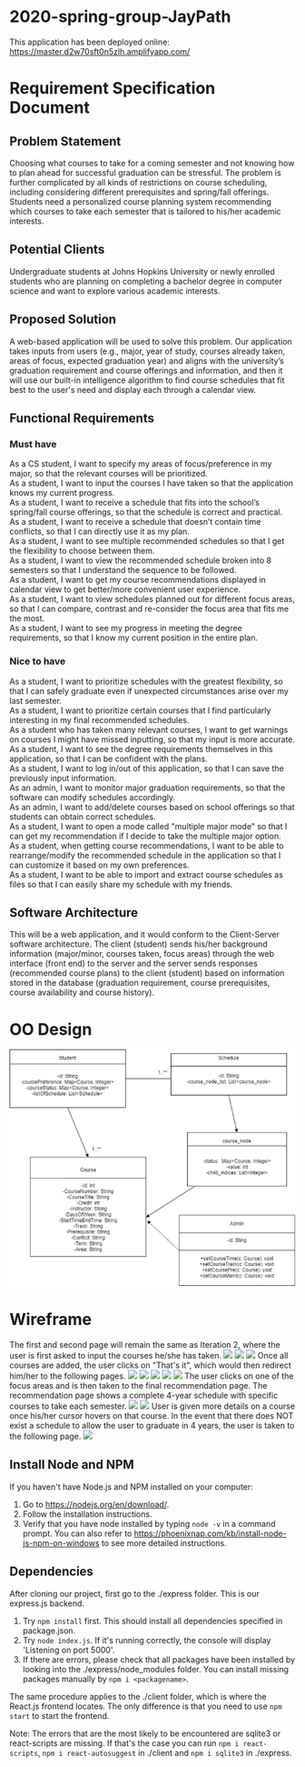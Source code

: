 # 2020-spring-group-JayPath

This application has been deployed online: https://master.d2w70sft0n5zlh.amplifyapp.com/

# Requirement Specification Document

## Problem Statement

Choosing what courses to take for a coming semester and not knowing how to plan ahead for successful graduation can be stressful. The problem is further complicated by all kinds of restrictions on course scheduling, including considering different prerequisites and spring/fall offerings. Students need a personalized course planning system recommending which courses to take each semester that is tailored to his/her academic interests.


## Potential Clients

Undergraduate students at Johns Hopkins University or newly enrolled students who are planning on completing a bachelor degree in computer science and want to explore various academic interests.

## Proposed Solution

A web-based application will be used to solve this problem. Our application takes inputs from users (e.g., major, year of study, courses already taken, areas of focus, expected graduation year) and aligns with the university’s graduation requirement and course offerings and information, and then it will use our built-in intelligence algorithm to find course schedules that fit best to the user's need and display each through a calendar view.

## Functional Requirements

### Must have
As a CS student, I want to specify my areas of focus/preference in my major, so that the relevant courses will be prioritized.  
As a student, I want to input the courses I have taken so that the application knows my current progress.  
As a student, I want to receive a schedule that fits into the school’s spring/fall course offerings, so that the schedule is correct and practical.  
As a student, I want to receive a schedule that doesn’t contain time conflicts, so that I can directly use it as my plan.  
As a student, I want to see multiple recommended schedules so that I get the flexibility to choose between them.  
As a student, I want to view the recommended schedule broken into 8 semesters so that I understand the sequence to be followed.  
As a student, I want to get my course recommendations displayed in calendar view to get better/more convenient user experience.  
As a student, I want to view schedules planned out for different focus areas, so that I can compare, contrast and re-consider the focus area that fits me the most.  
As a student, I want to see my progress in meeting the degree requirements, so that I know my current position in the entire plan.    

### Nice to have
As a student, I want to prioritize schedules with the greatest flexibility, so that I can safely graduate even if unexpected circumstances arise over my last semester.  
As a student, I want to prioritize certain courses that I find particularly interesting in my final recommended schedules.  
As a student who has taken many relevant courses, I want to get warnings on courses I might have missed inputting, so that my input is more accurate.  
As a student, I want to see the degree requirements themselves in this application, so that I can be confident with the plans.  
As a student, I want to log in/out of this application, so that I can save the previously input information.  
As an admin, I want to monitor major graduation requirements, so that the software can modify schedules accordingly.  
As an admin, I want to add/delete courses based on school offerings so that students can obtain correct schedules.      
As a student, I want to open a mode called "multiple major mode" so that I can get my recommendation if I decide to take the multiple major option.    
As a student, when getting course recommendations, I want to be able to rearrange/modify the recommended schedule in the application so that I can customize it based on my own preferences.    
As a student, I want to be able to import and extract course schedules as files so that I can easily share my schedule with my friends.  

## Software Architecture

This will be a web application, and it would conform to the Client-Server software architecture. The client (student) sends his/her background information (major/minor, courses taken, focus areas) through the web interface (front end) to the server and the server sends responses (recommended course plans) to the client (student) based on information stored in the database (graduation requirement, course prerequisites, course availability and course history). 

# OO Design

![](docs/assets/oose_ood_update.jpg)

# Wireframe
The first and second page will remain the same as Iteration 2, where the user is first asked to input the courses he/she has taken.
![](assets/it2_p1v1.jpg)
![](assets/it2_p1v2.jpg)
![](assets/it3_p1.jpg)
Once all courses are added, the user clicks on "That's it", which would then redirect him/her to the following pages.
![](assets/it5_1.jpg)
![](assets/it5_21.jpg)
![](assets/it5_22.jpg)
![](assets/it5_23.jpg)
![](assets/it5_3.jpg)
The user clicks on one of the focus areas and is then taken to the final recommendation page. The recommendation page shows a complete 4-year schedule with specific courses to take each semester.
![](assets/it5_41.jpg)
![](assets/it5_42.jpg)
User is given more details on a course once his/her cursor hovers on that course. In the event that there does NOT exist a schedule to allow the user to graduate in 4 years, the user is taken to the following page. 
![](assets/it4_3.JPG)

## Install Node and NPM

If you haven't have Node.js and NPM installed on your computer:

1. Go to https://nodejs.org/en/download/.
2. Follow the installation instructions.
3. Verify that you have node installed by typing `node -v` in a command prompt.
   You can also refer to https://phoenixnap.com/kb/install-node-js-npm-on-windows to see more detailed instructions.

## Dependencies

After cloning our project, first go to the ./express folder. This is our express.js backend.

1. Try `npm install` first. This should install all dependencies specified in package.json.
2. Try `node index.js`. If it's running correctly, the console will display 'Listening on port 5000'.
3. If there are errors, please check that all packages have been installed by looking into the ./express/node_modules folder. You can install missing packages manually by `npm i <packagename>`.

The same procedure applies to the ./client folder, which is where the React.js frontend locates. The only difference is that you need to use `npm start` to start the frontend.

Note: The errors that are the most likely to be encountered are sqlite3 or react-scripts are missing. If that's the case you can run `npm i react-scripts`, `npm i react-autosuggest` in ./client and `npm i sqlite3` in ./express.
